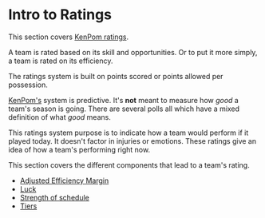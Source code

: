# Intro to Ratings

This section covers [KenPom ratings](http://kenpom.com/).

A team is rated based on its skill and opportunities. Or to put it more simply, a team is rated on its efficiency.

The ratings system is built on points scored or points allowed per possession.

[KenPom's](http://kenpom.com/) system is predictive. It's **not** meant to measure how _good_ a team's season is going. There are several polls all which have a mixed definition of what _good_ means.

This ratings system purpose is to indicate how a team would perform if it played today. It doesn't factor in injuries or emotions. These ratings give an idea of how a team's performing right now.

This section covers the different components that lead to a team's rating.

* [Adjusted Efficiency Margin](adjusted-efficiency-margin.md)
* [Luck](luck.md)
* [Strength of schedule](overall-strength-of-schedule.md)
* [Tiers](tiers.md)

